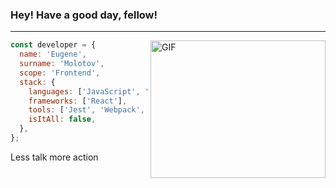 ### Hey! Have a good day, fellow!
---
<img align='right' alt='GIF' vertical-align='center' src='https://media0.giphy.com/media/qgQUggAC3Pfv687qPC/200w_s.gif' width='280px' height='220px'/>

```javascript
const developer = {
  name: 'Eugene',
  surname: 'Molotov',
  scope: 'Frontend',
  stack: {
    languages: ['JavaScript', 'TypeScript'],
    frameworks: ['React'],
    tools: ['Jest', 'Webpack', 'Sass'],
    isItAll: false,
  },
};
```
Less talk more action

